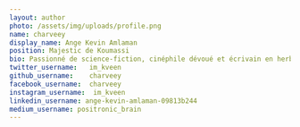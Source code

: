 ```yaml
---
layout: author
photo: /assets/img/uploads/profile.png
name: charveey
display_name: Ange Kevin Amlaman
position: Majestic de Koumassi
bio: Passionné de science-fiction, cinéphile dévoué et écrivain en herbe. Écrire sur le cinéma, en particulier sur la science-fiction, est devenue mon exutoire créatif. Je souhaite offrir une perspective éclairée du genre afin de le rendre plus accessible.
twitter_username:   im_kveen
github_username:    charveey
facebook_username:  charveey
instagram_username:  im_kveen
linkedin_username: ange-kevin-amlaman-09813b244
medium_username: positronic_brain
---
```


